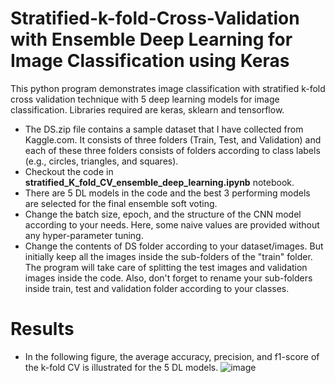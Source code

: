 # Stratified-k-fold-Cross-Validation with Ensemble Deep Learning for Image Classification using Keras
This python program demonstrates image classification with stratified k-fold cross validation technique with 5 deep learning models for image classification. Libraries required are keras, sklearn and tensorflow.
* The DS.zip file contains a sample dataset that I have collected from Kaggle.com. It consists of three folders (Train, Test, and Validation) and each of these three folders consists of folders according to class labels (e.g., circles, triangles, and squares).
* Checkout the code in **stratified_K_fold_CV_ensemble_deep_learning.ipynb** notebook.
* There are 5 DL models in the code and the best 3 performing models are selected for the final ensemble soft voting.
* Change the batch size, epoch, and the structure of the CNN model according to your needs. Here, some naive values are provided without any hyper-parameter tuning.
* Change the contents of DS folder according to your dataset/images. But initially keep all the images inside the sub-folders of the "train" folder. The program will take care of splitting the test images and validation images inside the code. Also, don't forget to rename your sub-folders inside train, test and validation folder according to your classes.
# Results
* In the following figure, the average accuracy, precision, and f1-score of the k-fold CV is illustrated for the 5 DL models.
![image](https://user-images.githubusercontent.com/27827295/204691256-cc9996c9-d977-41d5-8a06-7f23257ad483.png)
